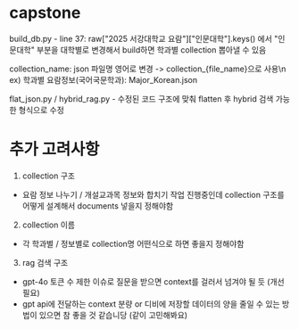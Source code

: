 # capstone
build_db.py - line 37: raw["2025 서강대학교 요람"]["인문대학"].keys() 에서 "인문대학" 부분을 대학별로 변경해서 build하면 학과별 collection 뽑아낼 수 있음

collection_name: json 파일명 영어로 변경 -> collection_{file_name}으로 사용\n
ex) 학과별 요람정보(국어국문학과): Major_Korean.json

flat_json.py / hybrid_rag.py - 수정된 코드 구조에 맞춰 flatten 후 hybrid 검색 가능한 형식으로 수정

# 추가 고려사항
1. collection 구조
- 요람 정보 나누기 / 개설교과목 정보와 합치기 작업 진행중인데 collection 구조를 어떻게 설계해서 documents 넣을지 정해야함
2. collection 이름
- 각 학과별 / 정보별로 collection명 어떤식으로 하면 좋을지 정해야함
3. rag 검색 구조
- gpt-4o 토큰 수 제한 이슈로 질문을 받으면 context를 걸러서 넘겨야 될 듯 (개선 필요)
- gpt api에 전달하는 context 분량 or 디비에 저장할 데이터의 양을 줄일 수 있는 방법이 있으면 참 좋을 것 같습니당 (같이 고민해봐요)
